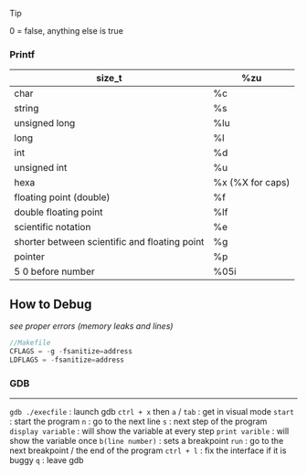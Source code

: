 
> [!tip] 
0 = false, anything else is true

### Printf

| size_t | %zu |
| --- | --- |
| char | %c |
| string | %s |
| unsigned long | %lu |
| long | %l |
| int | %d |
| unsigned int | %u |
| hexa | %x (%X for caps) |
| floating point (double) | %f |
| double floating point | %lf |
| scientific notation | %e |
| shorter between scientific and floating point | %g |
| pointer | %p |
| 5 0 before number | %05i |



## How to Debug

*see proper errors (memory leaks and lines)*
```c
//Makefile 
CFLAGS = -g -fsanitize=address 
LDFLAGS = -fsanitize=address
```

### GDB
---
`gdb ./execfile` : launch gdb
`ctrl + x` then `a` / `tab` : get in visual mode
`start` : start the program
`n` : go to the next line
`s` : next step of the program
`display variable` : will show the variable at every step
`print varible` : will show the variable once
`b(line number)` : sets a breakpoint
`run` : go to the next breakpoint / the end of the program
`ctrl + l` : fix the interface if it is buggy
`q` : leave gdb